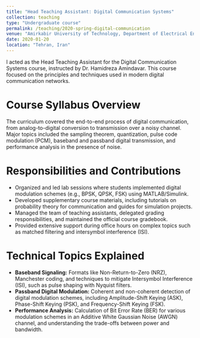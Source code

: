 ```yaml
---
title: "Head Teaching Assistant: Digital Communication Systems"
collection: teaching
type: "Undergraduate course"
permalink: /teaching/2020-spring-digital-communication
venue: "Amirkabir University of Technology, Department of Electrical Engineering"
date: 2020-01-20
location: "Tehran, Iran"
---
```


I acted as the Head Teaching Assistant for the Digital Communication Systems course, instructed by Dr. Hamidreza Amindavar. This course focused on the principles and techniques used in modern digital communication networks.

Course Syllabus Overview
======
The curriculum covered the end-to-end process of digital communication, from analog-to-digital conversion to transmission over a noisy channel. Major topics included the sampling theorem, quantization, pulse code modulation (PCM), baseband and passband digital transmission, and performance analysis in the presence of noise.

Responsibilities and Contributions
======
* Organized and led lab sessions where students implemented digital modulation schemes (e.g., BPSK, QPSK, FSK) using MATLAB/Simulink.
* Developed supplementary course materials, including tutorials on probability theory for communication and guides for simulation projects.
* Managed the team of teaching assistants, delegated grading responsibilities, and maintained the official course gradebook.
* Provided extensive support during office hours on complex topics such as matched filtering and intersymbol interference (ISI).

Technical Topics Explained
======
* **Baseband Signaling:** Formats like Non-Return-to-Zero (NRZ), Manchester coding, and techniques to mitigate Intersymbol Interference (ISI), such as pulse shaping with Nyquist filters.
* **Passband Digital Modulation:** Coherent and non-coherent detection of digital modulation schemes, including Amplitude-Shift Keying (ASK), Phase-Shift Keying (PSK), and Frequency-Shift Keying (FSK).
* **Performance Analysis:** Calculation of Bit Error Rate (BER) for various modulation schemes in an Additive White Gaussian Noise (AWGN) channel, and understanding the trade-offs between power and bandwidth.
